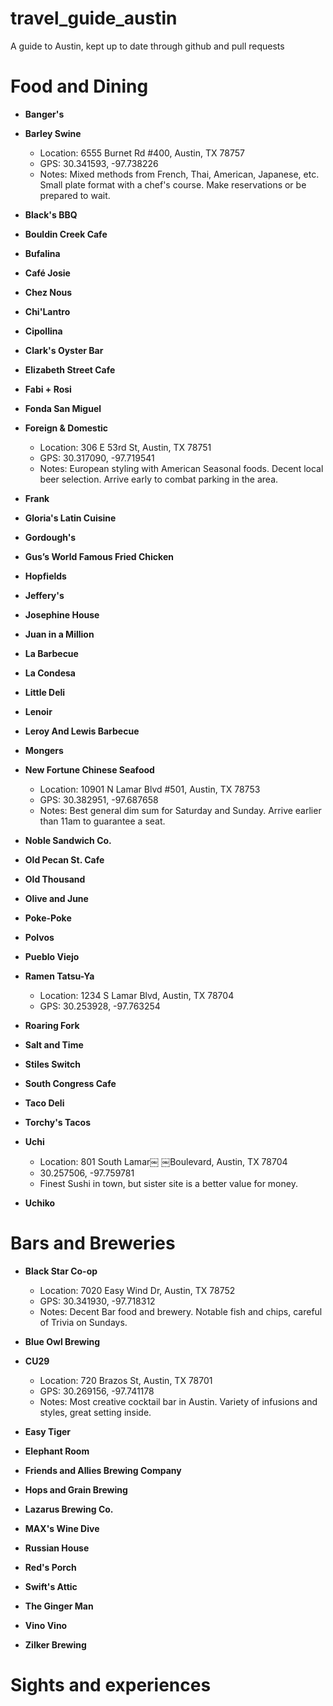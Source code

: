 # travel_guide_austin
A guide to Austin, kept up to date through github and pull requests


# Food and Dining

- __Banger's__

- __Barley Swine__
  - Location: 6555 Burnet Rd #400, Austin, TX 78757
  - GPS: 30.341593, -97.738226
  - Notes: Mixed methods from French, Thai, American, Japanese, etc.  Small plate format with a chef's course.  Make reservations or be prepared to wait.

- __Black's BBQ__

- __Bouldin Creek Cafe__

- __Bufalina__

- __Café Josie__

- __Chez Nous__

- __Chi'Lantro__

- __Cipollina__

- __Clark's Oyster Bar__

- __Elizabeth Street Cafe__

- __Fabi + Rosi__

- __Fonda San Miguel__

- __Foreign & Domestic__
  - Location: 306 E 53rd St, Austin, TX 78751
  - GPS: 30.317090, -97.719541
  - Notes: European styling with American Seasonal foods.  Decent local beer selection.  Arrive early to combat parking in the area.

- __Frank__

- __Gloria's Latin Cuisine__

- __Gordough's__

- __Gus’s World Famous Fried Chicken__

- __Hopfields__

- __Jeffery's__

- __Josephine House__

- __Juan in a Million__

- __La Barbecue__

- __La Condesa__

- __Little Deli__

- __Lenoir__

- __Leroy And Lewis Barbecue__

- __Mongers__

- __New Fortune Chinese Seafood__
  - Location: 10901 N Lamar Blvd #501, Austin, TX 78753
  - GPS: 30.382951, -97.687658
  - Notes: Best general dim sum for Saturday and Sunday.  Arrive earlier than 11am to guarantee a seat.

- __Noble Sandwich Co.__

- __Old Pecan St. Cafe__

- __Old Thousand__

- __Olive and June__

- __Poke-Poke__

- __Polvos__

- __Pueblo Viejo__

- __Ramen Tatsu-Ya__
  - Location: 1234 S Lamar Blvd, Austin, TX 78704
  - GPS: 30.253928, -97.763254

- __Roaring Fork__

- __Salt and Time__

- __Stiles Switch__

- __South Congress Cafe__

- __Taco Deli__

- __Torchy's Tacos__

- __Uchi__
  - Location: 801 South Lamar￼ ￼Boulevard, Austin, TX 78704
  - 30.257506, -97.759781
  - Finest Sushi in town, but sister site is a better value for money.

- __Uchiko__


# Bars and Breweries

- __Black Star Co-op__
  - Location: 7020 Easy Wind Dr, Austin, TX 78752
  - GPS: 30.341930, -97.718312
  - Notes: Decent Bar food and brewery.  Notable fish and chips, careful of Trivia on Sundays.

- __Blue Owl Brewing__

- __CU29__
  - Location: 720 Brazos St, Austin, TX 78701
  - GPS: 30.269156, -97.741178
  - Notes: Most creative cocktail bar in Austin.  Variety of infusions and styles, great setting inside.

- __Easy Tiger__

- __Elephant Room__

- __Friends and Allies Brewing Company__

- __Hops and Grain Brewing__

- __Lazarus Brewing Co.__

- __MAX's Wine Dive__

- __Russian House__

- __Red's Porch__

- __Swift's Attic__

- __The Ginger Man__

- __Vino Vino__

- __Zilker Brewing__

# Sights and experiences
